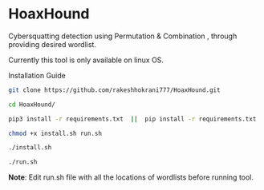 # HoaxHound

Cybersquatting detection using Permutation & Combination , through providing desired wordlist.

Currently this tool is only available on linux OS.



Installation Guide

```sh
git clone https://github.com/rakeshhokrani777/HoaxHound.git
```
```sh
cd HoaxHound/
```
```sh
pip3 install -r requirements.txt  ||  pip install -r requirements.txt
```
```sh
chmod +x install.sh run.sh
```
```sh
./install.sh
```
```sh
./run.sh
```

**Note**: Edit run.sh file with all the locations of wordlists before running tool.
